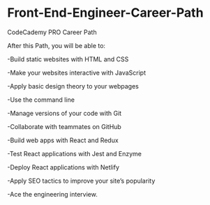 # Front-End-Engineer-Career-Path
CodeCademy PRO Career Path

After this Path, you will be able to:

-Build static websites with HTML and CSS

-Make your websites interactive with JavaScript

-Apply basic design theory to your webpages

-Use the command line

-Manage versions of your code with Git

-Collaborate with teammates on GitHub

-Build web apps with React and Redux

-Test React applications with Jest and Enzyme

-Deploy React applications with Netlify

-Apply SEO tactics to improve your site’s popularity

-Ace the engineering interview.
